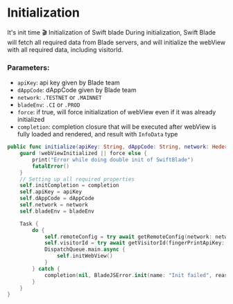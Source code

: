 # Initialization

It's init time 🎬 Initialization of Swift blade
During initialization, Swift Blade will fetch all required data from Blade servers, and will initialize the webView with all required data, including visitorId.

### Parameters:

* `apiKey`: api key given by Blade team
* `dAppCode`: dAppCode given by Blade team
* `network`: `.TESTNET` or `.MAINNET`
* `bladeEnv`: `.CI` or `.PROD`
* `force`: if true, will force initialization of webView even if it was already initialized
* `completion`: completion closure that will be executed after webView is fully loaded and rendered, and result with `InfoData` type

```swift
public func initialize(apiKey: String, dAppCode: String, network: HederaNetwork, bladeEnv: BladeEnv, force: Bool = false, completion: @escaping (_ result: InfoData?, _ error: BladeJSError?) -> Void) {
    guard !webViewInitialized || force else {
        print("Error while doing double init of SwiftBlade")
        fatalError()
    }
    // Setting up all required properties
    self.initCompletion = completion
    self.apiKey = apiKey
    self.dAppCode = dAppCode
    self.network = network
    self.bladeEnv = bladeEnv

    Task {
        do {
            self.remoteConfig = try await getRemoteConfig(network: network, dAppCode: dAppCode, sdkVersion: self.sdkVersion, bladeEnv: bladeEnv)
            self.visitorId = try await getVisitorId(fingerPrintApiKey: remoteConfig!.fpApiKey)
            DispatchQueue.main.async {
                self.initWebView()
            }
        } catch {
            completion(nil, BladeJSError.init(name: "Init failed", reason: "\(error)"));
        }
    }
}
```
